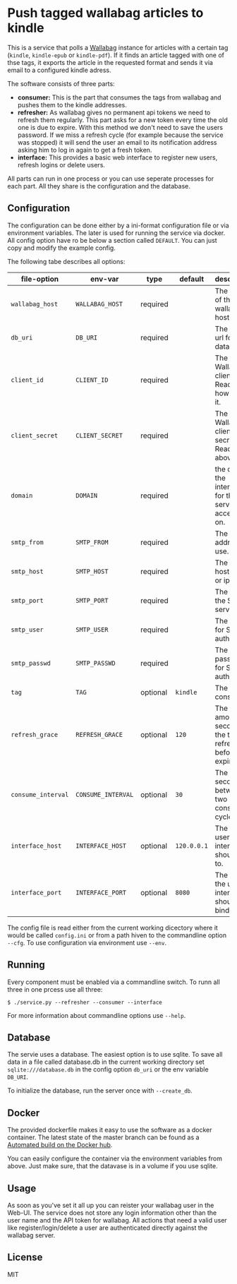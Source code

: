 # Push tagged wallabag articles to kindle

This is a service that polls a [Wallabag](https://wallabag.org/en)
instance for articles with a certain tag (`kindle`, `kindle-epub` or
`kindle-pdf`). If it finds an article tagged with one of thse tags, it
exports the article in the requested format and sends it via email to a
configured kindle adress.

The software consists of three parts:

- **consumer:** This is the part that consumes the tags from wallabag
  and pushes them to the kindle addresses.
- **refresher:** As wallabag gives no permanent api tokens we need to
  refresh them regularly. This part asks for a new token every time the
  old one is due to expire. With this method we don't need to save the
  users password. If we miss a refresh cycle (for example because the
  service was stopped) it will send the user an email to its notification
  address asking him to log in again to get a fresh token.
- **interface:** This provides a basic web interface to register new
  users, refresh logins or delete users.

All parts can run in one process or you can use seperate processes for
each part. All they share is the configuration and the database.

## Configuration

The configuration can be done either by a ini-format configuration file
or via environment variables. The later is used for running the service
via docker. All config option have ro be below a section called `DEFAULT`.
You can just copy and modify the example config.

The following tabe describes all options:

| file-option        | env-var            | type     | default     | description                                                                                              |
| ------------------ | ------------------ | -------- | ----------- | -------------------------------------------------------------------------------------------------------- |
| `wallabag_host`    | `WALLABAG_HOST`    | required |             | The http url of the wallabag host.                                                                       |
| `db_uri`           | `DB_URI`           | required |             | The dbapi url for the database.                                                                          |
| `client_id`        | `CLIENT_ID`        | required |             | The Wallabag client id. Read [here](https://doc.wallabag.org/en/developer/api/oauth.html) how to get it. |
| `client_secret`    | `CLIENT_SECRET`    | required |             | The Wallabag client secret. Read above.                                                                  |
| `domain`           | `DOMAIN`           | required |             | the domain the interface for the service is accessible on.                                               |
| `smtp_from`        | `SMTP_FROM`        | required |             | The from-address to use.                                                                                 |
| `smtp_host`        | `SMTP_HOST`        | required |             | The SMTP hostname or ip.                                                                                 |
| `smtp_port`        | `SMTP_PORT`        | required |             | The Port of the SMTP server.                                                                             |
| `smtp_user`        | `SMTP_USER`        | required |             | The user for SMTP auth.                                                                                  |
| `smtp_passwd`      | `SMTP_PASSWD`      | required |             | The password for SMTP auth.                                                                              |
| `tag`              | `TAG`              | optional | `kindle`    | The tag to consume.                                                                                      |
| `refresh_grace`    | `REFRESH_GRACE`    | optional | `120`       | The amount of seconds the token is refreshed before expiring.                                            |
| `consume_interval` | `CONSUME_INTERVAL` | optional | `30`        | The time in seconds between two consume cycles.                                                          |
| `interface_host`   | `INTERFACE_HOST`   | optional | `120.0.0.1` | The IP the user interface should bind to.                                                                |
| `interface_port`   | `INTERFACE_PORT`   | optional | `8080`      | The port the user interface should bind.                                                                 |

The config file is read either from the current working dicectory where it
would be called `config.ini` or from a path hiven to the commandline option
`--cfg`. To use configuration via environment use `--env`.

## Running

Every component must be enabled via a commandline switch. To runn all three
in one prcess use all three:

```
$ ./service.py --refresher --consumer --interface
```

For more information about commandline options use `--help`.

## Database

The servie uses a database. The easiest option is to use sqlite. To save
all data in a file called database.db in the current working directory set
`sqlite:///database.db` in the config option `db_uri` or the env variable
`DB_URI`.

To initialize the database, run the server once with `--create_db`.

## Docker

The provided dockerfile makes it easy to use the software as a docker
container. The latest state of the master branch can be found as a
[Automated build on the Docker hub](https://hub.docker.com/r/janlo/wallabag-kindle-consumer).

You can easily configure the container via the environment variables from
above. Just make sure, that the datavase is in a volume if you use sqlite.

## Usage

As soon as you've set it all up you can reister your wallabag user in the
Web-UI. The service does not store any login information other than the
user name and the API token for wallabag. All actions that need a valid
user like register/login/delete a user are authenticated directly against
the wallabag server.

## License

MIT

